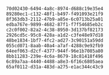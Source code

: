 
                70d02430-6494-4a8c-8974-d688c19e35e4
                89280ec1-c132-48f1-b497-f491093e21f9
                8f363db3-2112-47b9-a85e-6c0713b25a01
                edba767e-9899-4682-87f1-f7f54685eb2c
                c2c0f002-82a2-4c38-8950-3d137bf82173
                2926cd5c-95c8-428a-a1d2-c3fe48e97d18
                48be1834-1bf7-4fc2-ad27-3c90151a59dd
                055cd071-8aab-40a4-a7af-4288c9e92fb9
                64eef063-d2cf-4377-944f-96e1b7085a80
                8bb11283-239e-4c6a-8679-18c81418f496
                6c89a7aa-4440-4488-a8e3-6f16c6805aea
                65af0112-d31a-483d-a275-e1ac344c43c9
                